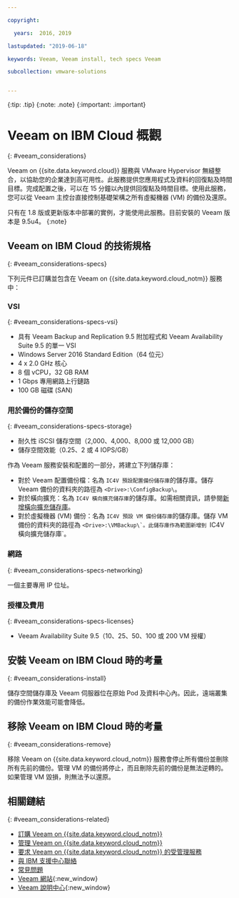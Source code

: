 ```yaml
---

copyright:

  years:  2016, 2019

lastupdated: "2019-06-18"

keywords: Veeam, Veeam install, tech specs Veeam

subcollection: vmware-solutions


---
```


{:tip: .tip}
{:note: .note}
{:important: .important}

# Veeam on IBM Cloud 概觀
{: #veeam_considerations}

Veeam on {{site.data.keyword.cloud}} 服務與 VMware Hypervisor 無縫整合，以協助您的企業達到高可用性。此服務提供您應用程式及資料的回復點及時間目標。完成配置之後，可以在 15 分鐘以內提供回復點及時間目標。使用此服務，您可以從 Veeam 主控台直接控制基礎架構之所有虛擬機器 (VM) 的備份及還原。

只有在 1.8 版或更新版本中部署的實例，才能使用此服務。目前安裝的 Veeam 版本是 9.5u4。
{:note}

## Veeam on IBM Cloud 的技術規格
{: #veeam_considerations-specs}

下列元件已訂購並包含在 Veeam on {{site.data.keyword.cloud_notm}} 服務中：

### VSI
{: #veeam_considerations-specs-vsi}

* 具有 Veeam Backup and Replication 9.5 附加程式和 Veeam Availability Suite 9.5 的單一 VSI
* Windows Server 2016 Standard Edition（64 位元）
* 4 x 2.0 GHz 核心
* 8 個 vCPU，32 GB RAM
* 1 Gbps 專用網路上行鏈路
* 100 GB 磁碟 (SAN)

### 用於備份的儲存空間
{: #veeam_considerations-specs-storage}

* 耐久性 iSCSI 儲存空間（2,000、4,000、8,000 或 12,000 GB）
* 儲存空間效能（0.25、2 或 4 IOPS/GB）

作為 Veeam 服務安裝和配置的一部分，將建立下列儲存庫：
* 對於 Veeam 配置備份檔：名為 `IC4V 預設配置備份儲存庫`的儲存庫。儲存 Veeam 備份的資料夾的路徑為 `<Drive>:\ConfigBackup\`。
* 對於橫向擴充：名為 `IC4V 橫向擴充儲存庫`的儲存庫。如需相關資訊，請參閱[新增橫向擴充儲存庫](/docs/services/vmwaresolutions/services?topic=vmware-solutions-icos_ordering#icos_ordering-scale-repo)。
* 對於虛擬機器 (VM) 備份：名為 ``IC4V 預設 VM 備份儲存庫``的儲存庫。儲存 VM 備份的資料夾的路徑為 ``<Drive>:\VMBackup\`。此儲存庫作為範圍新增到 ``IC4V 橫向擴充儲存庫`。

### 網路
{: #veeam_considerations-specs-networking}

一個主要專用 IP 位址。

### 授權及費用
{: #veeam_considerations-specs-licenses}

* Veeam Availability Suite 9.5（10、25、50、100 或 200 VM 授權）

## 安裝 Veeam on IBM Cloud 時的考量
{: #veeam_considerations-install}

儲存空間儲存庫及 Veeam 伺服器位在原始 Pod 及資料中心內。因此，遠端叢集的備份作業效能可能會降低。

## 移除 Veeam on IBM Cloud 時的考量
{: #veeam_considerations-remove}

移除 Veeam on {{site.data.keyword.cloud_notm}} 服務會停止所有備份並刪除所有先前的備份。管理 VM 的備份將停止，而且刪除先前的備份是無法逆轉的。如果管理 VM 毀損，則無法予以還原。

## 相關鏈結
{: #veeam_considerations-related}

* [訂購 Veeam on {{site.data.keyword.cloud_notm}}](/docs/services/vmwaresolutions/services?topic=vmware-solutions-veeam_ordering)
* [管理 Veeam on {{site.data.keyword.cloud_notm}}](/docs/services/vmwaresolutions/services?topic=vmware-solutions-managingveeam)
* [要求 Veeam on {{site.data.keyword.cloud_notm}} 的受管理服務](/docs/services/vmwaresolutions/services?topic=vmware-solutions-managing_veeam_services)
* [與 IBM 支援中心聯絡](/docs/services/vmwaresolutions/vmonic?topic=vmware-solutions-trbl_support)
* [常見問題](/docs/services/vmwaresolutions/vmonic?topic=vmware-solutions-faq)
* [Veeam 網站](https://www.veeam.com/){:new_window}
* [Veeam 說明中心](https://www.veeam.com/documentation-guides-datasheets.html){:new_window}
